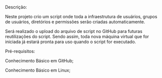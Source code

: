 Descrição:

Neste projeto crio um script onde toda a infraestrutura de usuários, grupos de usuários, diretórios e permissões serão criadas automaticamente. 

Será realizado o upload do arquivo de script no GitHub para futuras reutilizações do script. Sendo assim, toda nova máquina virtual que for iniciada já estará pronta para uso quando o script for executado.

Pré-requisitos:

Conhecimento Básico em GitHub;

Conhecimento Básico em Linux;
